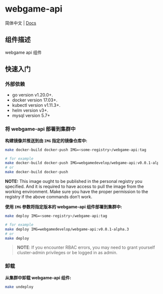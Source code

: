 # webgame-api

<p>
  简体中文 |
  <a href="./README.md">Docs</a>
</p>

## 组件描述

webgame api 组件

## 快速入门

### 外部依赖

- go version v1.20.0+.
- docker version 17.03+.
- kubectl version v1.11.3+.
- helm version v3+.
- mysql version 5.7+

### 将 webgame-api 部署到集群中

**构建镜像并推送到由 `IMG` 指定的镜像仓库中:**

```sh
make docker-build docker-push IMG=<some-registry>/webgame-api:tag

# for example
make docker-build docker-push IMG=webgamedevelop/webgame-api:v0.0.1-alpha.3
# or
make docker-build docker-push
```

**NOTE:** This image ought to be published in the personal registry you specified.
And it is required to have access to pull the image from the working environment.
Make sure you have the proper permission to the registry if the above commands don’t work.

**使用 `IMG` 参数将指定版本的 webgame-api 组件部署到集群中:**

```sh
make deploy IMG=<some-registry>/webgame-api:tag

# for example
make deploy IMG=webgamedevelop/webgame-api:v0.0.1-alpha.3
# or
make deploy
```

> **NOTE**: If you encounter RBAC errors, you may need to grant yourself cluster-admin
> privileges or be logged in as admin.

### 卸载

**从集群中卸载 webgame-api 组件:**

```sh
make undeploy
```

